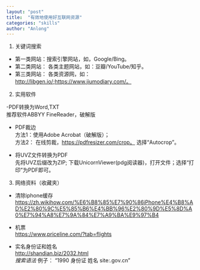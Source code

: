 ```yaml
---
layout: "post"
title:  "有效地使用好互联网资源"
categories: "skills"
author: "Anlong"
---
```

1. 关键词搜索
- 第一类网站：搜索引擎网站，如，Google/Bing。
- 第二类网站： 各类主题网站，如：豆瓣/YouTube/知乎。
- 第三类网站： 各类资源网，如：http://libgen.io/;https://www.jiumodiary.com/。

2. 实用软件  

-PDF转换为Word,TXT  
推荐软件ABBYY FineReader，破解版  

- PDF裁边  
方法1：使用Adobe Acrobat（破解版）；  
方法2： 在线剪裁，https://pdfresizer.com/crop。  选择“Autocrop”。  

- 将UVZ文件转换为PDF  
先将UVZ后缀改为ZIP; 下载UnicornViewer(pdg阅读器)，打开文件；选择“打印”为PDF即可。


3. 网络资料（收藏夹）

- 清除iphone缓存  
https://zh.wikihow.com/%E6%B8%85%E7%90%86iPhone%E4%B8%AD%E2%80%9C%E5%85%B6%E4%BB%96%E2%80%9D%E5%8D%A0%E7%94%A8%E7%9A%84%E7%A9%BA%E9%97%B4  

- 机票  
https://www.priceline.com/?tab=flights  

- 实名身份证和姓名  
http://shandian.biz/2032.html  
*搜索语法* 例子： “1990 身份证 姓名 site:.gov.cn”  

